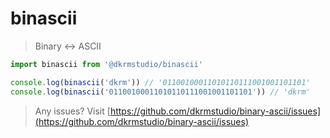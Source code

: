 # binascii

> Binary <-> ASCII

```ts
import binascii from '@dkrmstudio/binascii'

console.log(binascii('dkrm')) // '01100100011010110111001001101101'
console.log(binascii('01100100011010110111001001101101')) // 'dkrm'
```

> Any issues? Visit [https://github.com/dkrmstudio/binary-ascii/issues](https://github.com/dkrmstudio/binary-ascii/issues)
